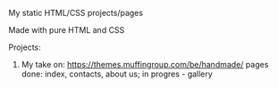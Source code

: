 My static HTML/CSS projects/pages

Made with pure HTML and CSS

Projects:
1. My take on: https://themes.muffingroup.com/be/handmade/
    pages done: index, contacts, about us; in progres - gallery
